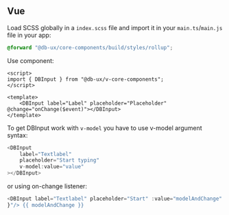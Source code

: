 ## Vue

Load SCSS globally in a `index.scss` file and import it in your `main.ts`/`main.js` file in your app:

```scss
@forward "@db-ux/core-components/build/styles/rollup";
```

Use component:

```vue
<script>
import { DBInput } from "@db-ux/v-core-components";
</script>

<template>
	<DBInput label="Label" placeholder="Placeholder" @change="onChange($event)"></DBInput>
</template>
```

To get DBInput work with `v-model` you have to use v-model argument syntax:

```typescript
<DBInput
	label="Textlabel"
	placeholder="Start typing"
	v-model:value="value"
></DBInput>
```

or using on-change listener:

```typescript
<DBInput label="Textlabel" placeholder="Start" :value="modelAndChange" @change="($event) => { modelAndChange = $event.target.value;
}"/> {{ modelAndChange }}
```
